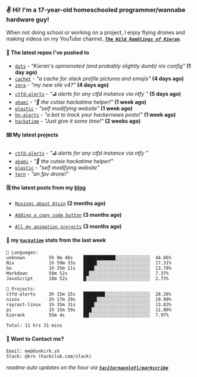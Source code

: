 ### ✌️ Hi! I'm a 17-year-old homeschooled programmer/wannabe hardware guy!

When not doing school or working on a project, I enjoy flying drones and making videos on my YouTube channel, [**_`The Wild Ramblings of Kieran`_**](https://youtube.com/@kieran.rambles).

#### 👷 The latest repos I've pushed to

- [`dots`](https://github.com/taciturnaxolotl/dots) - _"Kieran's opinionated (and probably slightly dumb) nix config"_ **(1 day ago)**
- [`cachet`](https://github.com/taciturnaxolotl/cachet) - _"a cache for slack profile pictures and emojis"_ **(4 days ago)**
- [`zera`](https://github.com/taciturnaxolotl/zera) - _"my new site v4?"_ **(4 days ago)**
- [`ctfd-alerts`](https://github.com/taciturnaxolotl/ctfd-alerts) - _"⛳ alerts for any ctfd instance via ntfy "_ **(5 days ago)**
- [`akami`](https://github.com/taciturnaxolotl/akami) - _"🌷 the cutsie hackatime helper!"_ **(1 week ago)**
- [`plastic`](https://github.com/taciturnaxolotl/plastic) - _"self modifying website"_ **(1 week ago)**
- [`hn-alerts`](https://github.com/taciturnaxolotl/hn-alerts) - _"a bot to track your hackernews posts!"_ **(1 week ago)**
- [`hackatime`](https://github.com/hackclub/hackatime) - _"Just give it some time!"_ **(2 weeks ago)**

#### ⌨️ My latest projects

- [`ctfd-alerts`](https://github.com/taciturnaxolotl/ctfd-alerts) - _"⛳ alerts for any ctfd instance via ntfy "_
- [`akami`](https://github.com/taciturnaxolotl/akami) - _"🌷 the cutsie hackatime helper!"_
- [`plastic`](https://github.com/taciturnaxolotl/plastic) - _"self modifying website"_
- [`tern`](https://github.com/taciturnaxolotl/tern) - _"an fpv drone!"_

#### 🗒️ the latest posts from my [blog](https://dunkirk.sh)

- [`Musings about Atuin`](https://dunkirk.sh/blog/atuin/) **(2 months ago)**

- [`Adding a copy code button`](https://dunkirk.sh/blog/adding-a-copy-button/) **(3 months ago)**

- [`All my animation projects`](https://dunkirk.sh/blog/my-animations/) **(3 months ago)**



#### 📡 my [_`hackatime`_](https://waka.hackclub.com) stats from the last week

```text
💾 Languages:
unknown         5h 9m 46s    ████████████░░░░░░░░░░░░░  44.86%
Nix             1h 59m 33s   █████░░░░░░░░░░░░░░░░░░░░  17.31%
Go              1h 35m 11s   ████░░░░░░░░░░░░░░░░░░░░░  13.78%
Markdown        50m 52s      ██░░░░░░░░░░░░░░░░░░░░░░░  7.37%
JavaScript      18m 52s      █░░░░░░░░░░░░░░░░░░░░░░░░  2.73%

💼 Projects:
ctfd-alerts     3h 15m 15s   ████████░░░░░░░░░░░░░░░░░  28.26%
nixos           2h 17m 29s   █████░░░░░░░░░░░░░░░░░░░░  19.90%
raycast-linux   1h 35m 31s   ████░░░░░░░░░░░░░░░░░░░░░  13.83%
pi              1h 15m 59s   ███░░░░░░░░░░░░░░░░░░░░░░  11.00%
kierank         55m 4s       ██░░░░░░░░░░░░░░░░░░░░░░░  7.97%

Total: 11 hrs 31 mins
```

#### 📮 Want to Contact me?

```text
Email: me@dunkirk.sh
Slack: @krn (hackclub.com/slack)
```

_readme auto updates on the hour via [**`taciturnaxolotl/markscribe`**](https://github.com/taciturnaxolotl/markscribe)_
